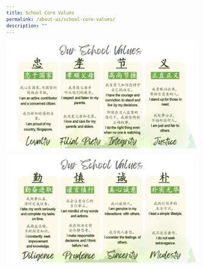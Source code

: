 ```yaml
---
title: School Core Values
permalink: /about-us/school-core-values/
description: ""
---
```

![](/images/school%20values.jpg)

![](/images/school%20values_2.jpg)
